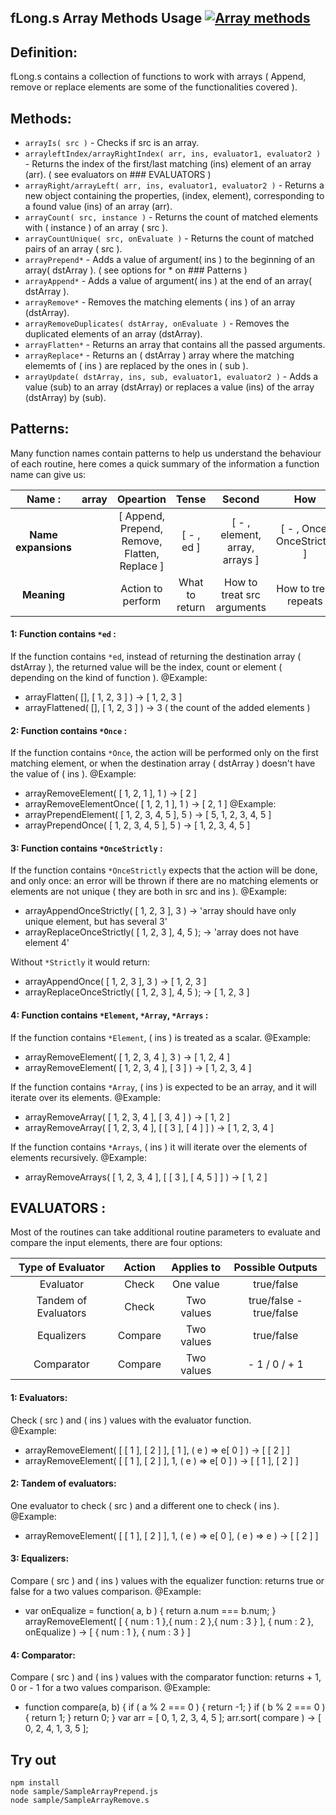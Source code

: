
## fLong.s Array Methods Usage [![Array methods](https://travis-ci.org/Wandalen/wTools.svg?branch=master)](https://github.com/Wandalen/wTools/blob/master/out.debug/dwtools/abase/l0/fLong.s)


## Definition:

  fLong.s contains a collection of functions to work with arrays ( Append, remove or replace elements are some of the functionalities covered ).


## Methods:

  * `arrayIs( src )` - Checks if src is an array.
  * `arrayleftIndex/arrayRightIndex( arr, ins, evaluator1, evaluator2 )` - Returns the index of the first/last matching (ins) element of an array (arr).
    ( see evaluators on ### EVALUATORS )
  * `arrayRight/arrayLeft( arr, ins, evaluator1, evaluator2 )` - Returns a new object containing the properties, (index, element), corresponding to
    a found value (ins) of an array (arr).
  * `arrayCount( src, instance )` - Returns the count of matched elements with ( instance ) of an array ( src ).  
  * `arrayCountUnique( src, onEvaluate )` - Returns the count of matched pairs of an array ( src ).
  * `arrayPrepend*` - Adds a value of argument( ins ) to the beginning of an array( dstArray ).
    ( see options for * on ### Patterns )
  * `arrayAppend*` - Adds a value of argument( ins ) at the end of an array( dstArray ).
  * `arrayRemove*` - Removes the matching elements ( ins ) of an array (dstArray).
  * `arrayRemoveDuplicates( dstArray, onEvaluate )` - Removes the duplicated elements of an array (dstArray).
  * `arrayFlatten*` - Returns an array that contains all the passed arguments.
  * `arrayReplace*` - Returns an ( dstArray ) array where the matching elememts of ( ins ) are replaced by the ones in ( sub ).
  * `arrayUpdate( dstArray, ins, sub, evaluator1, evaluator2 )` - Adds a value (sub) to an array (dstArray) or replaces a value (ins) of the array (dstArray) by (sub).


## Patterns:

  Many function names contain patterns to help us understand the behaviour of each routine, here comes a quick summary of the information a function name can
  give us:

  | **Name :** | array | **Opeartion** | **Tense** | **Second** | **How** |
  | :---: | :---: | :---: | :---: | :---: | :---: |
  | **Name expansions** | | [ Append, Prepend, Remove, Flatten, Replace ] | [ - , ed ] | [ - , element, array, arrays ] | [ - , Once, OnceStrictly ] |
  | **Meaning** | | Action to perform | What to return | How to treat src arguments | How to treat repeats |

#### 1: Function contains `*ed` :

  If the function contains `*ed`, instead of returning the destination array ( dstArray ), the returned value will be
  the index, count or element ( depending on the kind of function ).
  @Example:
  - arrayFlatten( [], [ 1, 2, 3 ] ) -> [ 1, 2, 3 ]
  - arrayFlattened( [], [ 1, 2, 3 ] ) -> 3 ( the count of the added elements )

#### 2: Function contains `*Once` :

  If the function contains `*Once`, the action will be performed only on the first matching element, or when
  the destination array ( dstArray ) doesn't have the value of ( ins ).
  @Example:
  - arrayRemoveElement( [ 1, 2, 1 ], 1 ) -> [ 2 ]
  - arrayRemoveElementOnce( [ 1, 2, 1 ], 1 ) -> [ 2, 1 ]
  @Example:
  - arrayPrependElement( [ 1, 2, 3, 4, 5 ], 5 ) -> [ 5, 1, 2, 3, 4, 5 ]
  - arrayPrependOnce( [ 1, 2, 3, 4, 5 ], 5 ) -> [ 1, 2, 3, 4, 5 ]

#### 3: Function contains `*OnceStrictly` :

  If the function contains `*OnceStrictly` expects that the action will be done, and only once: an error will be thrown if there are no matching elements or elements are not unique ( they are both in src and ins ).
  @Example:
  - arrayAppendOnceStrictly( [ 1, 2, 3 ], 3 ) -> 'array should have only unique element, but has several 3'
  - arrayReplaceOnceStrictly( [ 1, 2, 3 ], 4, 5 ); -> 'array does not have element 4'

  Without `*Strictly` it would return:
  - arrayAppendOnce( [ 1, 2, 3 ], 3 ) -> [ 1, 2, 3 ]
  - arrayReplaceOnceStrictly( [ 1, 2, 3 ], 4, 5 ); -> [ 1, 2, 3 ]

#### 4: Function contains `*Element`, `*Array`, `*Arrays` :

  If the function contains `*Element`, ( ins ) is treated as a scalar.
  @Example:
  - arrayRemoveElement( [ 1, 2, 3, 4 ], 3 ) -> [ 1, 2, 4 ]
  - arrayRemoveElement( [ 1, 2, 3, 4 ], [ 3 ] ) -> [ 1, 2, 3, 4 ]

  If the function contains `*Array`, ( ins ) is expected to be an array, and it will iterate over its elements.
  @Example:
  - arrayRemoveArray( [ 1, 2, 3, 4 ], [ 3, 4 ] ) -> [ 1, 2 ]
  - arrayRemoveArray( [ 1, 2, 3, 4 ], [ [ 3 ], [ 4 ] ] ) -> [ 1, 2, 3, 4 ]

  If the function contains `*Arrays`, ( ins ) it will iterate over the elements of elements recursively.
  @Example:
  - arrayRemoveArrays( [ 1, 2, 3, 4 ], [ [ 3 ], [ 4, 5 ] ] ) -> [ 1, 2 ]


## EVALUATORS :

  Most of the routines can take additional routine parameters to evaluate and compare the input elements, there are four options:

  | **Type of Evaluator** | **Action** | **Applies to** | **Possible Outputs** |
  | :---: | :---: | :---: | :---: |
  | Evaluator | Check | One value | true/false |
  | Tandem of Evaluators| Check | Two values | true/false - true/false |
  | Equalizers | Compare | Two values | true/false |
  | Comparator | Compare | Two values | - 1 / 0 / + 1 |

#### 1: Evaluators:

  Check ( src ) and ( ins ) values with the evaluator function.  
  @Example:
  - arrayRemoveElement( [ [ 1 ], [ 2 ] ], [ 1 ], ( e ) => e[ 0 ] ) -> [ [ 2 ] ]
  - arrayRemoveElement( [ [ 1 ], [ 2 ] ], 1, ( e ) => e[ 0 ] ) -> [ [ 1 ], [ 2 ] ]

#### 2: Tandem of evaluators:

  One evaluator to check ( src ) and a different one to check ( ins ).
  @Example:
  - arrayRemoveElement( [ [ 1 ], [ 2 ] ], 1, ( e ) => e[ 0 ], ( e ) => e ) -> [ [ 2 ] ]

#### 3: Equalizers:

  Compare ( src ) and ( ins ) values with the equalizer function: returns true or false for a two values comparison.
  @Example:
  - var onEqualize = function( a, b )
    {
      return a.num === b.num;
    }
    arrayRemoveElement( [ { num : 1 },{ num : 2 },{ num : 3 } ], { num : 2 }, onEqualize ) -> [ { num : 1 }, { num : 3 } ]

#### 4: Comparator:

  Compare ( src ) and ( ins ) values with the comparator function: returns + 1, 0 or - 1 for a two values comparison.
  @Example:
  - function compare(a, b) {
      if ( a % 2 === 0 ) {
        return -1;
      }
      if ( b % 2 === 0 ) {
        return 1;
      }
      return 0;
    }
    var arr = [ 0, 1, 2, 3, 4, 5 ];
    arr.sort( compare ) -> [ 0, 2, 4, 1, 3, 5 ];


## Try out  

```
npm install
node sample/SampleArrayPrepend.js
node sample/SampleArrayRemove.s
```
